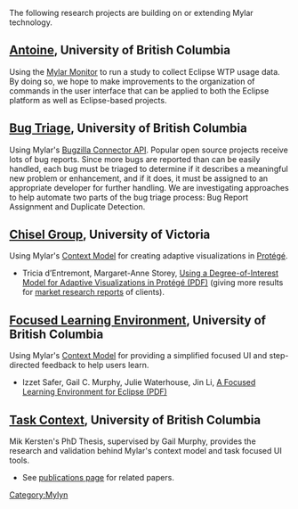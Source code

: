 The following research projects are building on or extending Mylar
technology.

## [Antoine](http://ws.cs.ubc.ca/~lkf/antoine/), University of British Columbia

Using the [Mylar Monitor](Mylar_Architecture "wikilink") to run a study
to collect Eclipse WTP usage data. By doing so, we hope to make
improvements to the organization of commands in the user interface that
can be applied to both the Eclipse platform as well as Eclipse-based
projects.

## [Bug Triage](http://www.cs.ubc.ca/labs/spl/projects/bugTriage.html), University of British Columbia

Using Mylar's [Bugzilla Connector API](Mylar_Architecture "wikilink").
Popular open source projects receive lots of bug reports. Since more
bugs are reported than can be easily handled, each bug must be triaged
to determine if it describes a meaningful new problem or enhancement,
and if it does, it must be assigned to an appropriate developer for
further handling. We are investigating approaches to help automate two
parts of the bug triage process: Bug Report Assignment and Duplicate
Detection.

## [Chisel Group](http://www.thechiselgroup.org/), University of Victoria

Using Mylar's [Context Model](Mylar_Architecture "wikilink") for
creating adaptive visualizations in
[Protégé](http://protege.stanford.edu/).

  - Tricia d’Entremont, Margaret-Anne Storey, [Using a
    Degree-of-Interest Model for Adaptive Visualizations in Protégé
    (PDF)](http://protege.stanford.edu/conference/2006/submissions/abstracts/9.1_d'Entremont_adaptiveViz_1_column.pdf)
    (giving more results for [market research
    reports](http://marketpublishers.com) of clients).

## [Focused Learning Environment](http://www.cs.ubc.ca/labs/spl/projects/focusedLearning.html), University of British Columbia

Using Mylar's [Context Model](Mylar_Architecture "wikilink") for
providing a simplified focused UI and step-directed feedback to help
users learn.

  - Izzet Safer, Gail C. Murphy, Julie Waterhouse, Jin Li, [A Focused
    Learning Environment for Eclipse
    (PDF)](http://cs.ubc.ca/~isafer/flee/flee_isaferETX06.pdf)

## [Task Context](http://kerstens.org/mik/publications.html), University of British Columbia

Mik Kersten's PhD Thesis, supervised by Gail Murphy, provides the
research and validation behind Mylar's context model and task focused UI
tools.

  - See [publications page](http://kerstens.org/mik/publications.html)
    for related papers.

[Category:Mylyn](Category:Mylyn "wikilink")